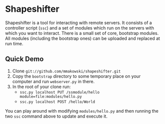Shapeshifter
============

Shapeshifter is a tool for interacting with remote servers. It
consists of a controller script (`ssc`) and a set of modules which run
on the servers with which you want to interact. There is a small
set of core, bootstrap modules. All modules (including the bootstrap
ones) can be uploaded and replaced at run time.


Quick Demo
----------

1. Clone `git://github.com/mmakowski/shapeshifter.git`
2. Copy the `bootstrap` directory to some temporary place on your
   computer and run `webserver.py` in there.
3. In the root of your clone run:
   * `ssc.py localhost PUT /ssmodule/hello module=file:modules/hello.py`
   * `ssc.py localhost POST /hello/World`

You can play around with modifying `modules/hello.py` and then
running the two `ssc` command above to update and execute it. 
